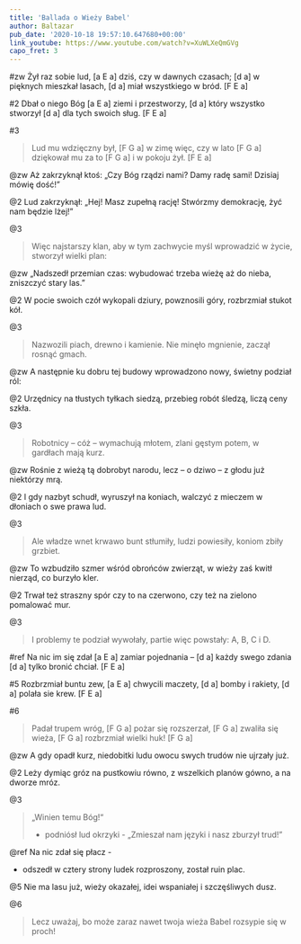 ```yaml
---
title: 'Ballada o Wieży Babel'
author: Baltazar
pub_date: '2020-10-18 19:57:10.647680+00:00'
link_youtube: https://www.youtube.com/watch?v=XuWLXeQmGVg
capo_fret: 3
---
```


#zw
Żył raz sobie lud, [a E a]
dziś, czy w dawnych czasach; [d a]
w pięknych mieszkał lasach,      [d a]
miał wszystkiego w bród. [F E  a]

#2
Dbał o niego Bóg 	[a E a]
ziemi i przestworzy,   [d a]
który wszystko stworzył [d a]
dla tych swoich sług. [F E a]

#3
>Lud mu wdzięczny był,    [F G a]
>w zimę więc, czy w lato [F G  a]
>dziękował mu za to   [F G a]
>i w pokoju żył. [F  E  a]

@zw
Aż zakrzyknął ktoś:
„Czy Bóg rządzi nami?
Damy radę sami!
Dzisiaj mówię dość!”

@2
Lud zakrzyknął: „Hej!
Masz zupełną rację!
Stwórzmy demokrację,
żyć nam będzie lżej!”

@3
>Więc najstarszy klan,
>aby w tym zachwycie
>myśl wprowadzić w życie,
>stworzył wielki plan:

@zw
„Nadszedł przemian czas:
wybudować trzeba
wieżę aż do nieba,
zniszczyć stary las.”

@2
W pocie swoich czół
wykopali dziury,
powznosili góry,
rozbrzmiał stukot kół.

@3
>Nazwozili piach,
>drewno i kamienie.
>Nie minęło mgnienie,
>zaczął rosnąć gmach.

@zw
A następnie ku
dobru tej budowy
wprowadzono nowy,
świetny podział ról:

@2
Urzędnicy na
tłustych tyłkach siedzą,
przebieg robót śledzą,
liczą ceny szkła.

@3
>Robotnicy – cóż –
>wymachują młotem,
>zlani gęstym potem,
>w gardłach mają kurz.

@zw
Rośnie z wieżą tą
dobrobyt narodu,
lecz – o dziwo – z głodu
już niektórzy mrą.

@2
I gdy nazbyt schudł,
wyruszył na koniach,
walczyć z mieczem w dłoniach
o swe prawa lud.

@3
>Ale władze wnet
>krwawo bunt stłumiły,
>ludzi powiesiły,
>koniom zbiły grzbiet.

@zw
To wzbudziło szmer
wśród obrońców zwierząt,
w wieży zaś kwitł nierząd,
co burzyło kler.

@2
Trwał też straszny spór
czy to na czerwono,
czy też na zielono
pomalować mur.

@3
>I problemy te
>podział wywołały,
>partie więc powstały:
>A, B, C i D.

#ref
Na nic im się zdał [a E a]
zamiar pojednania – [d a]
każdy swego zdania [d a]
tylko bronić chciał. [F E a]

#5
Rozbrzmiał buntu zew, [a E a]
chwycili maczety, [d a]
bomby i rakiety, [d a]
polała sie krew. [F E a]

#6
>Padał trupem wróg, [F G a]
>pożar się rozszerzał, [F G a]
>zwaliła się wieża, [F G a]
>rozbrzmiał wielki huk! [F G a]

@zw
A gdy opadł kurz,
niedobitki ludu
owocu swych trudów
nie ujrzały już.

@2
Leży dymiąc gróz
na pustkowiu równo,
z wszelkich planów gówno,
a na dworze mróz.

@3
>„Winien temu Bóg!“
>- podniósł lud okrzyki -
>„Zmieszał nam języki
>i nasz zburzył trud!”

@ref
Na nic zdał się płacz -
- odszedł w cztery strony
ludek rozproszony,
został ruin plac.

@5
Nie ma lasu już,
wieży okazałej,
idei wspaniałej
i szczęśliwych dusz.

@6
>Lecz uważaj, bo
>może zaraz nawet
>twoja wieża Babel
>rozsypie się w proch!
